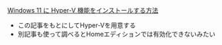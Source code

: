 
[Windows 11 に Hyper-V 機能をインストールする方法](https://qiita.com/mmake/items/cd96a0c59226e8460af6)
- この記事をもとにしてHyper-Vを用意する
- 別記事も使って調べるとHomeエディションでは有効化できないみたい


